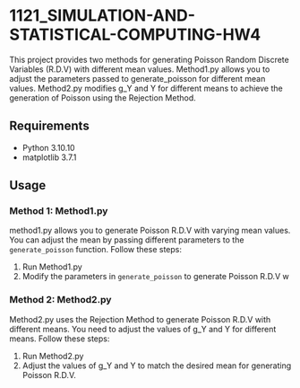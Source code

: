 # 1121_SIMULATION-AND-STATISTICAL-COMPUTING-HW4
This project provides two methods for generating Poisson Random Discrete Variables (R.D.V) with different mean values. Method1.py allows you to adjust the parameters passed to generate_poisson for different mean values. Method2.py modifies g_Y and Y for different means to achieve the generation of Poisson using the Rejection Method.

## Requirements

- Python 3.10.10
- matplotlib 3.7.1


## Usage

### Method 1: Method1.py
method1.py allows you to generate Poisson R.D.V with varying mean values. You can adjust the mean by passing different parameters to the `generate_poisson` function. Follow these steps:
1. Run Method1.py
2. Modify the parameters in `generate_poisson` to generate Poisson R.D.V w

### Method 2: Method2.py

Method2.py uses the Rejection Method to generate Poisson R.D.V with different means. You need to adjust the values of g_Y and Y for different means. Follow these steps:
1. Run Method2.py
2. Adjust the values of g_Y and Y to match the desired mean for generating Poisson R.D.V.


